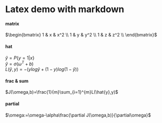 # Latex demo with markdown

#### matrix
$\begin{bmatrix} 1 & x & x^2 \\ 1 & y & y^2 \\ 1 & z & z^2 \\ \end{bmatrix}$

#### hat
$\hat{y}=P\{y=1|x\}$<br>
$\hat{y}=\sigma(\omega^T+b)$<br>
$L(\hat{y},y)=-(ylog\hat{y}+(1-y)log(1-\hat{y}))$<br>

#### frac & sum
$J(\omega,b)=\frac{1}{m}\sum_{i=1}^{m}L(\hat{y},y)$

#### partial
$\omega:=\omega-\alpha\frac{\partial J(\omega,b)}{\partial\omega}$